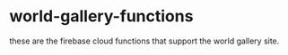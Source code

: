 # world-gallery-functions
these are the firebase cloud functions that support the world gallery site.
